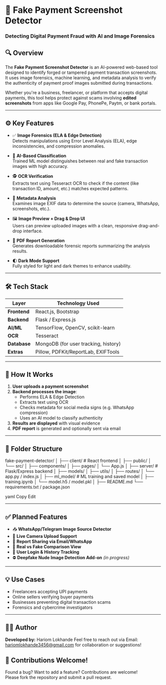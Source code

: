 # 🧾 Fake Payment Screenshot Detector  
### Detecting Digital Payment Fraud with AI and Image Forensics

## 🔍 Overview

The **Fake Payment Screenshot Detector** is an AI-powered web-based tool designed to identify forged or tampered payment transaction screenshots. It uses image forensics, machine learning, and metadata analysis to verify the authenticity of payment proof images submitted during transactions.

Whether you're a business, freelancer, or platform that accepts digital payments, this tool helps protect against scams involving **edited screenshots** from apps like Google Pay, PhonePe, Paytm, or bank portals.

---

## ⚙️ Key Features

- ✅ **Image Forensics (ELA & Edge Detection)**  
  Detects manipulations using Error Level Analysis (ELA), edge inconsistencies, and compression anomalies.

- 🧠 **AI-Based Classification**  
  Trained ML model distinguishes between real and fake transaction images with high accuracy.

- 🕵️ **OCR Verification**  
  Extracts text using Tesseract OCR to check if the content (like transaction ID, amount, etc.) matches expected patterns.

- 📸 **Metadata Analysis**  
  Examines image EXIF data to determine the source (camera, WhatsApp, screenshots, etc.).

- 🖼️ **Image Preview + Drag & Drop UI**  
  Users can preview uploaded images with a clean, responsive drag-and-drop interface.

- 📄 **PDF Report Generation**  
  Generates downloadable forensic reports summarizing the analysis results.

- 🌓 **Dark Mode Support**  
  Fully styled for light and dark themes to enhance usability.

---

## 🛠️ Tech Stack

| Layer        | Technology Used               |
|--------------|-------------------------------|
| **Frontend** | React.js, Bootstrap           |
| **Backend**  | Flask / Express.js            |
| **AI/ML**    | TensorFlow, OpenCV, scikit-learn |
| **OCR**      | Tesseract                     |
| **Database** | MongoDB (for user tracking, history) |
| **Extras**   | Pillow, PDFKit/ReportLab, EXIFTools |

---

## 🚀 How It Works

1. **User uploads a payment screenshot**
2. **Backend processes the image**:
   - Performs ELA & Edge Detection
   - Extracts text using OCR
   - Checks metadata for social media signs (e.g. WhatsApp compression)
   - Uses an AI model to classify authenticity
3. **Results are displayed** with visual evidence
4. **PDF report** is generated and optionally sent via email

---

## 📂 Folder Structure

fake-payment-detector/
│
├── client/ # React frontend
│ ├── public/
│ └── src/
│ ├── components/
│ ├── pages/
│ └── App.js
│
├── server/ # Flask/Express backend
│ ├── models/
│ ├── utils/
│ ├── routes/
│ └── app.py / index.js
│
├── ml_model/ # ML training and saved model
│ ├── training.ipynb
│ └── model.h5 / model.pkl
│
├── README.md
└── requirements.txt / package.json

yaml
Copy
Edit

---

## ✅ Planned Features

- 📥 **WhatsApp/Telegram Image Source Detector**
- 🎥 **Live Camera Upload Support**
- 📧 **Report Sharing via Email/WhatsApp**
- 🧾 **Real vs Fake Comparison View**
- 🔐 **User Login & History Tracking**
- ⛔ **Deepfake Nude Image Detection Add-on** *(in progress)*

---

## 💡 Use Cases 

- Freelancers accepting UPI payments
- Online sellers verifying buyer payments
- Businesses preventing digital transaction scams
- Forensics and cybercrime investigators

---

## 👨‍💻 Author

**Developed by:** Hariom Lokhande 
Feel free to reach out via  Email: hariomlokhande3456@gmail.com for collaboration or suggestions!

## 🙌 Contributions Welcome!

Found a bug? Want to add a feature? Contributions are welcome!  
Please fork the repository and submit a pull request.
